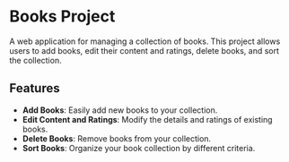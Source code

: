 # Books Project

A web application for managing a collection of books. This project allows users to add books, edit their content and ratings, delete books, and sort the collection.

## Features

- **Add Books**: Easily add new books to your collection.
- **Edit Content and Ratings**: Modify the details and ratings of existing books.
- **Delete Books**: Remove books from your collection.
- **Sort Books**: Organize your book collection by different criteria.
